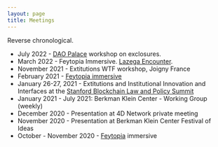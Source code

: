 ```yaml
---
layout: page
title: Meetings
---
```


Reverse chronological.

* July 2022 - [DAO Palace](https://daopalace.xyz) workshop on exclosures.
* March 2022 - Feytopia Immersive. [Lazega Encounter](https://jessykate.medium.com/the-lazega-encounter-provoking-extitutional-theory-f8464ab82fbf). 
* November 2021 - Extitutions WTF workshop, Joigny France
* February 2021 - [Feytopia immersive](https://feytopia.com/events/extitution-worshop)
* January 26-27, 2021 - Extitutions and Institutional Innovation and Interfaces at the [Stanford Blockchain Law and Policy Summit](https://conferences.law.stanford.edu/blockchainlawandpolicysummit2021/)
* January 2021 - July 2021: Berkman Klein Center - Working Group (weekly)
* December 2020 - Presentation at 4D Network private meeting
* November 2020 - Presentation at Berkman Klein Center Festival of Ideas
* October - November 2020 - [Feytopia](https://feytopia.com) immersive


